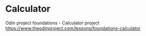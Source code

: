 # Calculator
Odin project foundations - Calculator project
https://www.theodinproject.com/lessons/foundations-calculator
